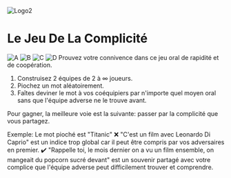 ![Logo2](./pictures/image.png)
# Le Jeu De La Complicité

![A](./assets/image/A.png) ![B](./assets/image/B.png) ![C](./assets/image/C.png) ![D](./assets/image/D.png)
Prouvez votre connivence dans ce jeu oral de rapidité et de coopération.

1. Construisez 2 équipes de 2 à ∞ joueurs.
2. Piochez un mot aléatoirement.
3. Faîtes deviner le mot à vos coéquipiers par n'importe quel moyen oral sans que l'équipe adverse ne le trouve avant.

Pour gagner, la meilleure voie est la suivante: passer par la complicité que vous partagez.

Exemple: Le mot pioché est "Titanic"
❌ "C'est un film avec Leonardo Di Caprio" est un indice trop global car il peut être compris par vos adversaires en premier.
✔️ "Rappelle toi, le mois dernier on a vu un film ensemble, on mangeait du popcorn sucré devant" est un souvenir partagé avec votre complice que l'équipe adverse peut difficilement trouver et comprendre.
